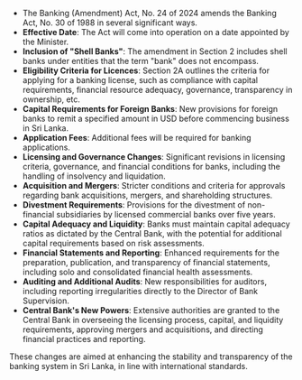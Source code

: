 - The Banking (Amendment) Act, No. 24 of 2024 amends the Banking Act, No. 30 of 1988 in several significant ways.
- **Effective Date**: The Act will come into operation on a date appointed by the Minister. 
- **Inclusion of "Shell Banks"**: The amendment in Section 2 includes shell banks under entities that the term "bank" does not encompass.
- **Eligibility Criteria for Licences**: Section 2A outlines the criteria for applying for a banking license, such as compliance with capital requirements, financial resource adequacy, governance, transparency in ownership, etc.
- **Capital Requirements for Foreign Banks**: New provisions for foreign banks to remit a specified amount in USD before commencing business in Sri Lanka.
- **Application Fees**: Additional fees will be required for banking applications.
- **Licensing and Governance Changes**: Significant revisions in licensing criteria, governance, and financial conditions for banks, including the handling of insolvency and liquidation.
- **Acquisition and Mergers**: Stricter conditions and criteria for approvals regarding bank acquisitions, mergers, and shareholding structures.
- **Divestment Requirements**: Provisions for the divestment of non-financial subsidiaries by licensed commercial banks over five years.
- **Capital Adequacy and Liquidity**: Banks must maintain capital adequacy ratios as dictated by the Central Bank, with the potential for additional capital requirements based on risk assessments.
- **Financial Statements and Reporting**: Enhanced requirements for the preparation, publication, and transparency of financial statements, including solo and consolidated financial health assessments. 
- **Auditing and Additional Audits**: New responsibilities for auditors, including reporting irregularities directly to the Director of Bank Supervision.
- **Central Bank's New Powers**: Extensive authorities are granted to the Central Bank in overseeing the licensing process, capital, and liquidity requirements, approving mergers and acquisitions, and directing financial practices and reporting.

These changes are aimed at enhancing the stability and transparency of the banking system in Sri Lanka, in line with international standards.